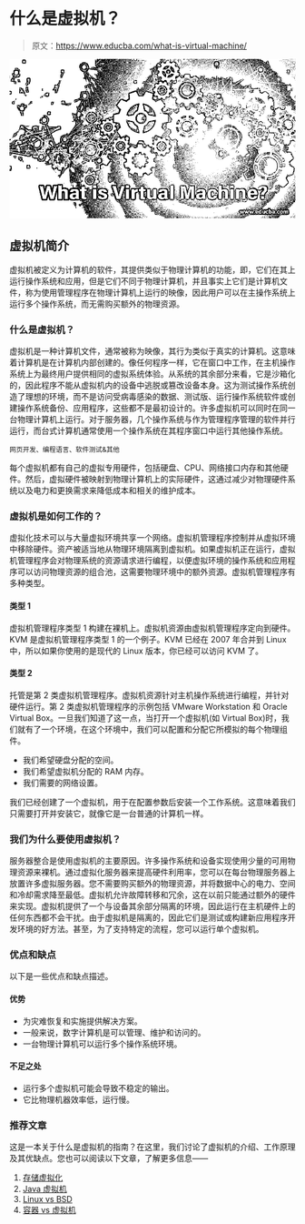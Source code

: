 # 什么是虚拟机？

> 原文：<https://www.educba.com/what-is-virtual-machine/>

![What is Virtual Machine](img/1f44c1fb911357e8d02bf42d2c3b35fa.png)



## 虚拟机简介

虚拟机被定义为计算机的软件，其提供类似于物理计算机的功能，即，它们在其上运行操作系统和应用，但是它们不同于物理计算机，并且事实上它们是计算机文件，称为使用管理程序在物理计算机上运行的映像，因此用户可以在主操作系统上运行多个操作系统，而无需购买额外的物理资源。

### 什么是虚拟机？

虚拟机是一种计算机文件，通常被称为映像，其行为类似于真实的计算机。这意味着计算机是在计算机内部创建的。像任何程序一样，它在窗口中工作，在主机操作系统上为最终用户提供相同的虚拟系统体验。从系统的其余部分来看，它是沙箱化的，因此程序不能从虚拟机内的设备中逃脱或篡改设备本身。这为测试操作系统创造了理想的环境，而不是访问受病毒感染的数据、测试版、运行操作系统软件或创建操作系统备份、应用程序，这些都不是最初设计的。许多虚拟机可以同时在同一台物理计算机上运行。对于服务器，几个操作系统与作为管理程序管理的软件并行运行，而台式计算机通常使用一个操作系统在其程序窗口中运行其他操作系统。

<small>网页开发、编程语言、软件测试&其他</small>

每个虚拟机都有自己的虚拟专用硬件，包括硬盘、CPU、网络接口内存和其他硬件。然后，虚拟硬件被映射到物理计算机上的实际硬件，这通过减少对物理硬件系统以及电力和更换需求来降低成本和相关的维护成本。

### 虚拟机是如何工作的？

虚拟化技术可以与大量虚拟环境共享一个网络。虚拟机管理程序控制并从虚拟环境中移除硬件。资产被适当地从物理环境隔离到虚拟机。如果虚拟机正在运行，虚拟机管理程序会对物理系统的资源请求进行编程，以便虚拟环境的操作系统和应用程序可以访问物理资源的组合池，这需要物理环境中的额外资源。虚拟机管理程序有多种类型。

#### 类型 1

虚拟机管理程序类型 1 构建在裸机上。虚拟机资源由虚拟机管理程序定向到硬件。KVM 是虚拟机管理程序类型 1 的一个例子。KVM 已经在 2007 年合并到 Linux 中，所以如果你使用的是现代的 Linux 版本，你已经可以访问 KVM 了。

#### 类型 2

托管是第 2 类虚拟机管理程序。虚拟机资源针对主机操作系统进行编程，并针对硬件运行。第 2 类虚拟机管理程序的示例包括 VMware Workstation 和 Oracle Virtual Box。一旦我们知道了这一点，当打开一个虚拟机(如 Virtual Box)时，我们就有了一个环境，在这个环境中，我们可以配置和分配它所模拟的每个物理组件。

*   我们希望硬盘分配的空间。
*   我们希望虚拟机分配的 RAM 内存。
*   我们需要的网络设置。

我们已经创建了一个虚拟机，用于在配置参数后安装一个工作系统。这意味着我们只需要打开并安装它，就像它是一台普通的计算机一样。

### 我们为什么要使用虚拟机？

服务器整合是使用虚拟机的主要原因。许多操作系统和设备实现使用少量的可用物理资源来裸机。通过虚拟化服务器来提高硬件利用率，您可以在每台物理服务器上放置许多虚拟服务器。您不需要购买额外的物理资源，并将数据中心的电力、空间和冷却需求降至最低。虚拟机允许故障转移和冗余，这在以前只能通过额外的硬件来实现。虚拟机提供了一个与设备其余部分隔离的环境，因此运行在主机硬件上的任何东西都不会干扰。由于虚拟机是隔离的，因此它们是测试或构建新应用程序开发环境的好方法。甚至，为了支持特定的流程，您可以运行单个虚拟机。

### 优点和缺点

以下是一些优点和缺点描述。

#### 优势

*   为灾难恢复和实施提供解决方案。
*   一般来说，数字计算机是可以管理、维护和访问的。
*   一台物理计算机可以运行多个操作系统环境。

#### 不足之处

*   运行多个虚拟机可能会导致不稳定的输出。
*   它比物理机器效率低，运行慢。

### 推荐文章

这是一本关于什么是虚拟机的指南？在这里，我们讨论了虚拟机的介绍、工作原理及其优缺点。您也可以阅读以下文章，了解更多信息——

1.  [存储虚拟化](https://www.educba.com/storage-virtualization/)
2.  [Java 虚拟机](https://www.educba.com/java-virtual-machine/)
3.  [Linux vs BSD](https://www.educba.com/linux-vs-bsd/)
4.  [容器 vs 虚拟机](https://www.educba.com/containers-vs-virtual-machines/)






